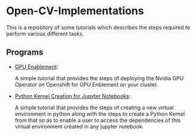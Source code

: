 # Open-CV-Implementations

This is a repository of some tutorials which describes the steps required to perform various different tasks.


## Programs

* [GPU Enablement](https://github.com/altruistcoder/tutorials-generic/blob/master/GPU-Enablement.md):

  A simple tutorial that provides the steps of deploying the Nvidia GPU Operator on Openshift for GPU Enblement on your cluster.


* [Python Kernel Creation for Jupyter Notebooks](https://github.com/altruistcoder/tutorials-generic/blob/master/Python-Kernel-Creation-Tutorial.md):

  A simple tutorial that provides the steps of creating a new virtual environment in python along with the steps to create a Python Kernel from that so as to enable a user to access the dependencies of this virtual environment created in any jupyter notebook.
